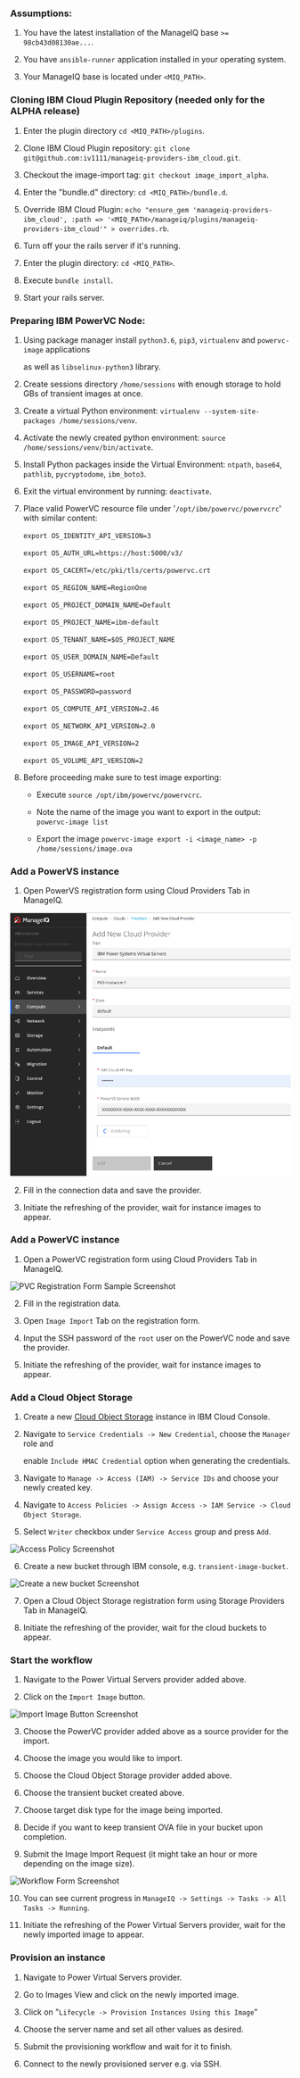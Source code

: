 ### Assumptions:

1. You have the latest installation of the ManageIQ base `>= 98cb43d08130ae...`.


2. You have `ansible-runner` application installed in your operating system.

   
3. Your ManageIQ base is located under `<MIQ_PATH>`.

### Cloning IBM Cloud Plugin Repository (needed only for the ALPHA release)

1. Enter the plugin directory `cd <MIQ_PATH>/plugins`.


2. Clone IBM Cloud Plugin repository: `git clone git@github.com:iv1111/manageiq-providers-ibm_cloud.git`.


3. Checkout the image-import tag: `git checkout image_import_alpha`.


4. Enter the "bundle.d" directory: `cd <MIQ_PATH>/bundle.d`.


5. Override IBM Cloud Plugin: `echo "ensure_gem 'manageiq-providers-ibm_cloud', :path => '<MIQ_PATH>/manageiq/plugins/manageiq-providers-ibm_cloud'" > overrides.rb`.


6. Turn off your the rails server if it's running.


7. Enter the plugin directory: `cd <MIQ_PATH>`.


8. Execute `bundle install`.


9. Start your rails server.


### Preparing IBM PowerVC Node:

1.  Using package manager install `python3.6`, `pip3`, `virtualenv` and `powervc-image` applications 
    
    as well as `libselinux-python3` library.

2.  Create sessions directory `/home/sessions` with enough storage to hold GBs of transient images at once.


3.  Create a virtual Python environment: `virtualenv --system-site-packages /home/sessions/venv`.


4.  Activate the newly created python environment:  `source /home/sessions/venv/bin/activate`.


5.  Install Python packages inside the Virtual Environment: `ntpath`, `base64`, `pathlib`, `pycryptodome`, `ibm_boto3`.


6.  Exit the virtual environment by running: `deactivate`.    

 
7.  Place valid PowerVC resource file under '`/opt/ibm/powervc/powervcrc`' with similar content:
    
    `export OS_IDENTITY_API_VERSION=3`
    
    `export OS_AUTH_URL=https://host:5000/v3/`
    
    `export OS_CACERT=/etc/pki/tls/certs/powervc.crt`
    
    `export OS_REGION_NAME=RegionOne`
    
    `export OS_PROJECT_DOMAIN_NAME=Default`
    
    `export OS_PROJECT_NAME=ibm-default`
    
    `export OS_TENANT_NAME=$OS_PROJECT_NAME`
    
    `export OS_USER_DOMAIN_NAME=Default`
    
    `export OS_USERNAME=root`
    
    `export OS_PASSWORD=password`
    
    `export OS_COMPUTE_API_VERSION=2.46`
    
    `export OS_NETWORK_API_VERSION=2.0`
    
    `export OS_IMAGE_API_VERSION=2`
    
    `export OS_VOLUME_API_VERSION=2`


8. Before proceeding make sure to test image exporting:

   * Execute `source /opt/ibm/powervc/powervcrc`.
     
   * Note the name of the image you want to export in the output: `powervc-image list`
   
   * Export the image `powervc-image export -i <image_name> -p /home/sessions/image.ova`


### Add a PowerVS instance

1.  Open PowerVS registration form using Cloud Providers Tab in ManageIQ.


![PVS Registration Form Sample Screenshot](../images/pvs.png)


2. Fill in the connection data and save the provider.


3. Initiate the refreshing of the provider, wait for instance images to appear.


### Add a PowerVC instance

1.  Open a PowerVC registration form using Cloud Providers Tab in ManageIQ.

![PVC Registration Form Sample Screenshot](../images/pvc.png)

2. Fill in the registration data.


3.  Open `Image Import` Tab on the registration form.


4.  Input the SSH password of the `root` user on the PowerVC node and save the provider.


5.  Initiate the refreshing of the provider, wait for instance images to appear.


### Add a Cloud Object Storage

1.  Create a new [Cloud Object Storage](https://cloud.ibm.com/objectstorage/create) instance in IBM Cloud Console.


2.  Navigate to `Service Credentials -> New Credential`, choose the `Manager` role and 

    enable `Include HMAC Credential` option when generating the credentials.


3. Navigate to `Manage -> Access (IAM) -> Service IDs` and choose your newly created key. 


4. Navigate to `Access Policies -> Assign Access -> IAM Service -> Cloud Object Storage`.


5. Select `Writer` checkbox under `Service Access` group and press `Add`.

![Access Policy Screenshot](../images/cos_access.png)

6. Create a new bucket through IBM console, e.g. `transient-image-bucket`.


![Create a new bucket Screenshot](../images/cos_buckets.png)

7.  Open a Cloud Object Storage registration form using Storage Providers Tab in ManageIQ.



8.  Initiate the refreshing of the provider, wait for the cloud buckets to appear.

### Start the workflow

1. Navigate to the Power Virtual Servers provider added above.


2. Click on the `Import Image` button.

![Import Image Button Screenshot](../images/import_button.png)


3. Choose the PowerVC provider added above as a source provider for the import.


4. Choose the image you would like to import.


5. Choose the Cloud Object Storage provider added above.


6. Choose the transient bucket created above.


7. Choose target disk type for the image being imported.


8. Decide if you want to keep transient OVA file in your bucket upon completion.


9. Submit the Image Import Request (it might take an hour or more depending on the image size).

![Workflow Form Screenshot](../images/workflow.png)


10. You can see current progress in `ManageIQ -> Settings -> Tasks -> All Tasks -> Running`.


11.  Initiate the refreshing of the Power Virtual Servers provider, wait for the newly imported image to appear.


### Provision an instance

1. Navigate to Power Virtual Servers provider.


2. Go to Images View and click on the newly imported image.


3. Click on "`Lifecycle -> Provision Instances Using this Image`"


4. Choose the server name and set all other values as desired. 


5. Submit the provisioning workflow and wait for it to finish.


6. Connect to the newly provisioned server e.g. via SSH.
